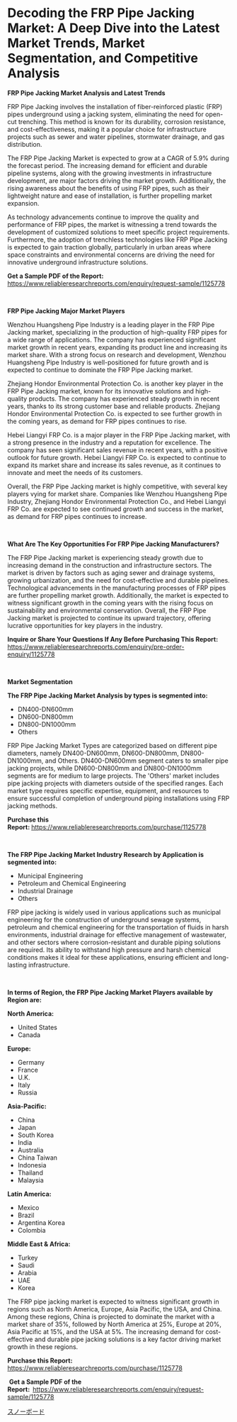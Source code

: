 <p><h1>Decoding the FRP Pipe Jacking Market: A Deep Dive into the Latest Market Trends, Market Segmentation, and Competitive Analysis</h1></p><p><strong>FRP Pipe Jacking Market Analysis and Latest Trends</strong></p>
<p><p>FRP Pipe Jacking involves the installation of fiber-reinforced plastic (FRP) pipes underground using a jacking system, eliminating the need for open-cut trenching. This method is known for its durability, corrosion resistance, and cost-effectiveness, making it a popular choice for infrastructure projects such as sewer and water pipelines, stormwater drainage, and gas distribution.</p><p>The FRP Pipe Jacking Market is expected to grow at a CAGR of 5.9% during the forecast period. The increasing demand for efficient and durable pipeline systems, along with the growing investments in infrastructure development, are major factors driving the market growth. Additionally, the rising awareness about the benefits of using FRP pipes, such as their lightweight nature and ease of installation, is further propelling market expansion.</p><p>As technology advancements continue to improve the quality and performance of FRP pipes, the market is witnessing a trend towards the development of customized solutions to meet specific project requirements. Furthermore, the adoption of trenchless technologies like FRP Pipe Jacking is expected to gain traction globally, particularly in urban areas where space constraints and environmental concerns are driving the need for innovative underground infrastructure solutions.</p></p>
<p><strong>Get a Sample PDF of the Report:&nbsp;</strong> <a href="https://www.reliableresearchreports.com/enquiry/request-sample/1125778">https://www.reliableresearchreports.com/enquiry/request-sample/1125778</a></p>
<p>&nbsp;</p>
<p><strong>FRP Pipe Jacking Major Market Players</strong></p>
<p><p>Wenzhou Huangsheng Pipe Industry is a leading player in the FRP Pipe Jacking market, specializing in the production of high-quality FRP pipes for a wide range of applications. The company has experienced significant market growth in recent years, expanding its product line and increasing its market share. With a strong focus on research and development, Wenzhou Huangsheng Pipe Industry is well-positioned for future growth and is expected to continue to dominate the FRP Pipe Jacking market.</p><p>Zhejiang Hondor Environmental Protection Co. is another key player in the FRP Pipe Jacking market, known for its innovative solutions and high-quality products. The company has experienced steady growth in recent years, thanks to its strong customer base and reliable products. Zhejiang Hondor Environmental Protection Co. is expected to see further growth in the coming years, as demand for FRP pipes continues to rise.</p><p>Hebei Liangyi FRP Co. is a major player in the FRP Pipe Jacking market, with a strong presence in the industry and a reputation for excellence. The company has seen significant sales revenue in recent years, with a positive outlook for future growth. Hebei Liangyi FRP Co. is expected to continue to expand its market share and increase its sales revenue, as it continues to innovate and meet the needs of its customers.</p><p>Overall, the FRP Pipe Jacking market is highly competitive, with several key players vying for market share. Companies like Wenzhou Huangsheng Pipe Industry, Zhejiang Hondor Environmental Protection Co., and Hebei Liangyi FRP Co. are expected to see continued growth and success in the market, as demand for FRP pipes continues to increase.</p></p>
<p>&nbsp;</p>
<p><strong>What Are The Key Opportunities For FRP Pipe Jacking Manufacturers?</strong></p>
<p><p>The FRP Pipe Jacking market is experiencing steady growth due to increasing demand in the construction and infrastructure sectors. The market is driven by factors such as aging sewer and drainage systems, growing urbanization, and the need for cost-effective and durable pipelines. Technological advancements in the manufacturing processes of FRP pipes are further propelling market growth. Additionally, the market is expected to witness significant growth in the coming years with the rising focus on sustainability and environmental conservation. Overall, the FRP Pipe Jacking market is projected to continue its upward trajectory, offering lucrative opportunities for key players in the industry.</p></p>
<p><strong>Inquire or Share Your Questions If Any Before Purchasing This Report:</strong> <a href="https://www.reliableresearchreports.com/enquiry/pre-order-enquiry/1125778">https://www.reliableresearchreports.com/enquiry/pre-order-enquiry/1125778</a></p>
<p>&nbsp;</p>
<p><strong>Market Segmentation</strong></p>
<p><strong>The FRP Pipe Jacking Market Analysis by types is segmented into:</strong></p>
<p><ul><li>DN400-DN600mm</li><li>DN600-DN800mm</li><li>DN800-DN1000mm</li><li>Others</li></ul></p>
<p><p>FRP Pipe Jacking Market Types are categorized based on different pipe diameters, namely DN400-DN600mm, DN600-DN800mm, DN800-DN1000mm, and Others. DN400-DN600mm segment caters to smaller pipe jacking projects, while DN600-DN800mm and DN800-DN1000mm segments are for medium to large projects. The 'Others' market includes pipe jacking projects with diameters outside of the specified ranges. Each market type requires specific expertise, equipment, and resources to ensure successful completion of underground piping installations using FRP jacking methods.</p></p>
<p><strong>Purchase this Report:&nbsp;</strong><a href="https://www.reliableresearchreports.com/purchase/1125778">https://www.reliableresearchreports.com/purchase/1125778</a></p>
<p>&nbsp;</p>
<p><strong>The FRP Pipe Jacking Market Industry Research by Application is segmented into:</strong></p>
<p><ul><li>Municipal Engineering</li><li>Petroleum and Chemical Engineering</li><li>Industrial Drainage</li><li>Others</li></ul></p>
<p><p>FRP pipe jacking is widely used in various applications such as municipal engineering for the construction of underground sewage systems, petroleum and chemical engineering for the transportation of fluids in harsh environments, industrial drainage for effective management of wastewater, and other sectors where corrosion-resistant and durable piping solutions are required. Its ability to withstand high pressure and harsh chemical conditions makes it ideal for these applications, ensuring efficient and long-lasting infrastructure.</p></p>
<p>&nbsp;</p>
<p><strong>In terms of Region, the FRP Pipe Jacking Market Players available by Region are:</strong></p>
<p>
    <p> <strong> North America: </strong>
        <ul>
            <li>United States</li>
            <li>Canada</li>
        </ul>
        </p> 
    <p> <strong> Europe: </strong>
        <ul>
            <li>Germany</li>
            <li>France</li>
            <li>U.K.</li>
            <li>Italy</li>
            <li>Russia</li>
        </ul>
        </p> 
    <p> <strong> Asia-Pacific: </strong>
        <ul>
            <li>China</li>
            <li>Japan</li>
            <li>South Korea</li>
            <li>India</li>
            <li>Australia</li>
            <li>China Taiwan</li>
            <li>Indonesia</li>
            <li>Thailand</li>
            <li>Malaysia</li>
        </ul>
        </p> 
    <p> <strong> Latin America: </strong>
        <ul>
            <li>Mexico</li>
            <li>Brazil</li>
            <li>Argentina Korea</li>
            <li>Colombia</li>
        </ul>
        </p> 
    <p> <strong> Middle East & Africa: </strong>
        <ul>
            <li>Turkey</li>
            <li>Saudi</li>
            <li>Arabia</li>
            <li>UAE</li>
            <li>Korea</li>
        </ul>
    </p>
    </p>
<p><p>The FRP pipe jacking market is expected to witness significant growth in regions such as North America, Europe, Asia Pacific, the USA, and China. Among these regions, China is projected to dominate the market with a market share of 35%, followed by North America at 25%, Europe at 20%, Asia Pacific at 15%, and the USA at 5%. The increasing demand for cost-effective and durable pipe jacking solutions is a key factor driving market growth in these regions.</p></p>
<p><strong>Purchase this Report: </strong><a href="https://www.reliableresearchreports.com/purchase/1125778">https://www.reliableresearchreports.com/purchase/1125778</a></p>
<p>&nbsp;<strong>Get a Sample PDF of the Report:&nbsp;&nbsp;</strong><a href="https://www.reliableresearchreports.com/enquiry/request-sample/1125778">https://www.reliableresearchreports.com/enquiry/request-sample/1125778</a></p>
<p><strong></strong></p>
<p><p><a href="https://github.com/oafhukehf4709715/Market-Research-Report-List-1/blob/main/5094719194478.md">スノーボード</a></p></p>